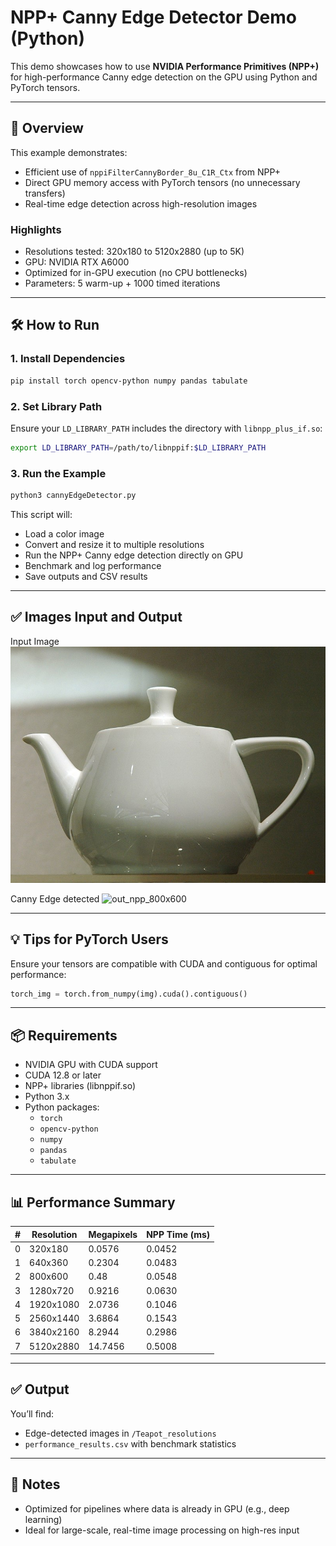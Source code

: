 # NPP+ Canny Edge Detector Demo (Python)

This demo showcases how to use **NVIDIA Performance Primitives (NPP+)** for high-performance Canny edge detection on the GPU using Python and PyTorch tensors.

---

## 🚀 Overview

This example demonstrates:
- Efficient use of `nppiFilterCannyBorder_8u_C1R_Ctx` from NPP+
- Direct GPU memory access with PyTorch tensors (no unnecessary transfers)
- Real-time edge detection across high-resolution images

### Highlights

- Resolutions tested: 320x180 to 5120x2880 (up to 5K)
- GPU: NVIDIA RTX A6000
- Optimized for in-GPU execution (no CPU bottlenecks)
- Parameters: 5 warm-up + 1000 timed iterations

---

## 🛠️ How to Run

### 1. Install Dependencies

```bash
pip install torch opencv-python numpy pandas tabulate
```

### 2. Set Library Path

Ensure your `LD_LIBRARY_PATH` includes the directory with `libnpp_plus_if.so`:
```bash
export LD_LIBRARY_PATH=/path/to/libnppif:$LD_LIBRARY_PATH
```

### 3. Run the Example

```bash
python3 cannyEdgeDetector.py
```

This script will:
- Load a color image
- Convert and resize it to multiple resolutions
- Run the NPP+ Canny edge detection directly on GPU
- Benchmark and log performance
- Save outputs and CSV results

---
## ✅ Images Input and Output
Input Image
![Teapot_Resize_800x600](/NPP+/cannyEdgeDetectorPython/Teapot.jpg)

Canny Edge detected
![out_npp_800x600](/NPP+/cannyEdgeDetectorPython/Teapot_resolutions/out_npp_800x600.pngg)

---
## 💡 Tips for PyTorch Users

Ensure your tensors are compatible with CUDA and contiguous for optimal performance:
```python
torch_img = torch.from_numpy(img).cuda().contiguous()
```

---

## 📦 Requirements

- NVIDIA GPU with CUDA support
- CUDA 12.8 or later
- NPP+ libraries (libnppif.so)
- Python 3.x
- Python packages:
  - `torch`
  - `opencv-python`
  - `numpy`
  - `pandas`
  - `tabulate`

---
## 📊 Performance Summary

| # | Resolution | Megapixels | NPP Time (ms)         |
|---|------------|------------|-----------------------|
| 0 | 320x180    | 0.0576     | 0.0452                |
| 1 | 640x360    | 0.2304     | 0.0483                |
| 2 | 800x600    | 0.48       | 0.0548                |
| 3 | 1280x720   | 0.9216     | 0.0630                |
| 4 | 1920x1080  | 2.0736     | 0.1046                |
| 5 | 2560x1440  | 3.6864     | 0.1543                |
| 6 | 3840x2160  | 8.2944     | 0.2986                |
| 7 | 5120x2880  | 14.7456    | 0.5008                |

---
## ✅ Output

You’ll find:
- Edge-detected images in `/Teapot_resolutions`
- `performance_results.csv` with benchmark statistics


---

## 📍 Notes

- Optimized for pipelines where data is already in GPU (e.g., deep learning)
- Ideal for large-scale, real-time image processing on high-res input